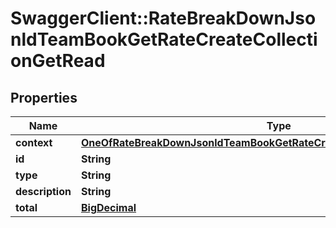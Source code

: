 # SwaggerClient::RateBreakDownJsonldTeamBookGetRateCreateCollectionGetRead

## Properties
Name | Type | Description | Notes
------------ | ------------- | ------------- | -------------
**context** | [**OneOfRateBreakDownJsonldTeamBookGetRateCreateCollectionGetReadContext**](OneOfRateBreakDownJsonldTeamBookGetRateCreateCollectionGetReadContext.md) |  | [optional] 
**id** | **String** |  | [optional] 
**type** | **String** |  | [optional] 
**description** | **String** |  | [optional] 
**total** | [**BigDecimal**](BigDecimal.md) |  | [optional] 

